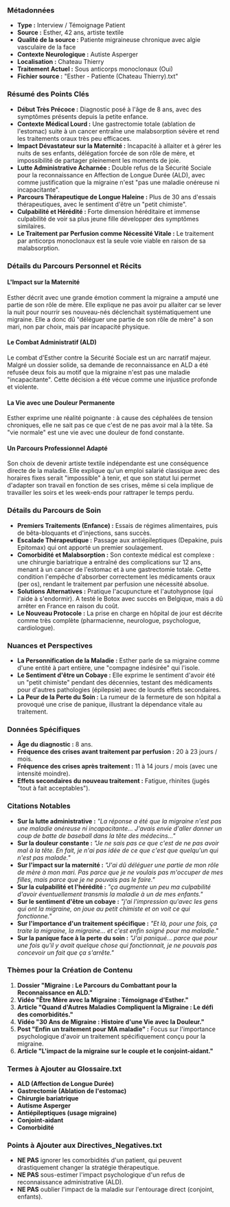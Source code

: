 ### Métadonnées

- **Type :** Interview / Témoignage Patient
- **Source :** Esther, 42 ans, artiste textile
- **Qualité de la source :** Patiente migraineuse chronique avec algie vasculaire de la face
- **Contexte Neurologique :** Autiste Asperger
- **Localisation :** Chateau Thierry
- **Traitement Actuel :** Sous anticorps monoclonaux (Oui)
- **Fichier source :** "Esther - Patiente (Chateau Thierry).txt"

### Résumé des Points Clés

- **Début Très Précoce :** Diagnostic posé à l'âge de 8 ans, avec des symptômes présents depuis la petite enfance.
- **Contexte Médical Lourd :** Une gastrectomie totale (ablation de l'estomac) suite à un cancer entraîne une malabsorption sévère et rend les traitements oraux très peu efficaces.
- **Impact Dévastateur sur la Maternité :** Incapacité à allaiter et à gérer les nuits de ses enfants, délégation forcée de son rôle de mère, et impossibilité de partager pleinement les moments de joie.
- **Lutte Administrative Acharnée :** Double refus de la Sécurité Sociale pour la reconnaissance en Affection de Longue Durée (ALD), avec comme justification que la migraine n'est "pas une maladie onéreuse ni incapacitante".
- **Parcours Thérapeutique de Longue Haleine :** Plus de 30 ans d'essais thérapeutiques, avec le sentiment d'être un "petit chimiste".
- **Culpabilité et Hérédité :** Forte dimension héréditaire et immense culpabilité de voir sa plus jeune fille développer des symptômes similaires.
- **Le Traitement par Perfusion comme Nécessité Vitale :** Le traitement par anticorps monoclonaux est la seule voie viable en raison de sa malabsorption.

### Détails du Parcours Personnel et Récits

#### L'Impact sur la Maternité

Esther décrit avec une grande émotion comment la migraine a amputé une partie de son rôle de mère. Elle explique ne pas avoir pu allaiter car se lever la nuit pour nourrir ses nouveau-nés déclenchait systématiquement une migraine. Elle a donc dû "déléguer une partie de son rôle de mère" à son mari, non par choix, mais par incapacité physique.

#### Le Combat Administratif (ALD)

Le combat d'Esther contre la Sécurité Sociale est un arc narratif majeur. Malgré un dossier solide, sa demande de reconnaissance en ALD a été refusée deux fois au motif que la migraine n'est pas une maladie "incapacitante". Cette décision a été vécue comme une injustice profonde et violente.

#### La Vie avec une Douleur Permanente

Esther exprime une réalité poignante : à cause des céphalées de tension chroniques, elle ne sait pas ce que c'est de ne pas avoir mal à la tête. Sa "vie normale" est une vie avec une douleur de fond constante.

#### Un Parcours Professionnel Adapté

Son choix de devenir artiste textile indépendante est une conséquence directe de la maladie. Elle explique qu'un emploi salarié classique avec des horaires fixes serait "impossible" à tenir, et que son statut lui permet d'adapter son travail en fonction de ses crises, même si cela implique de travailler les soirs et les week-ends pour rattraper le temps perdu.

### Détails du Parcours de Soin

- **Premiers Traitements (Enfance) :** Essais de régimes alimentaires, puis de bêta-bloquants et d'injections, sans succès.
- **Escalade Thérapeutique :** Passage aux antiépileptiques (Depakine, puis Epitomax) qui ont apporté un premier soulagement.
- **Comorbidité et Malabsorption :** Son contexte médical est complexe : une chirurgie bariatrique a entraîné des complications sur 12 ans, menant à un cancer de l'estomac et à une gastrectomie totale. Cette condition l'empêche d'absorber correctement les médicaments oraux (per os), rendant le traitement par perfusion une nécessité absolue.
- **Solutions Alternatives :** Pratique l'acupuncture et l'autohypnose (qui l'aide à s'endormir). A testé le Botox avec succès en Belgique, mais a dû arrêter en France en raison du coût.
- **Le Nouveau Protocole :** La prise en charge en hôpital de jour est décrite comme très complète (pharmacienne, neurologue, psychologue, cardiologue).

### Nuances et Perspectives

- **La Personnification de la Maladie :** Esther parle de sa migraine comme d'une entité à part entière, une "compagne indésirée" qui l'isole.
- **Le Sentiment d'être un Cobaye :** Elle exprime le sentiment d'avoir été un "petit chimiste" pendant des décennies, testant des médicaments pour d'autres pathologies (épilepsie) avec de lourds effets secondaires.
- **La Peur de la Perte du Soin :** La rumeur de la fermeture de son hôpital a provoqué une crise de panique, illustrant la dépendance vitale au traitement.

### Données Spécifiques

- **Âge du diagnostic :** 8 ans.
- **Fréquence des crises avant traitement par perfusion :** 20 à 23 jours / mois.
- **Fréquence des crises après traitement :** 11 à 14 jours / mois (avec une intensité moindre).
- **Effets secondaires du nouveau traitement :** Fatigue, rhinites (jugés "tout à fait acceptables").

### Citations Notables

- **Sur la lutte administrative :** _"La réponse a été que la migraine n'est pas une maladie onéreuse ni incapacitante... J'avais envie d'aller donner un coup de batte de baseball dans la tête des médecins..."_
- **Sur la douleur constante :** _"Je ne sais pas ce que c'est de ne pas avoir mal à la tête. En fait, je n'ai pas idée de ce que c'est que quelqu'un qui n'est pas malade."_
- **Sur l'impact sur la maternité :** _"J'ai dû déléguer une partie de mon rôle de mère à mon mari. Pas parce que je ne voulais pas m'occuper de mes filles, mais parce que je ne pouvais pas le faire."_
- **Sur la culpabilité et l'hérédité :** _"ça augmente un peu ma culpabilité d'avoir éventuellement transmis la maladie à un de mes enfants."_
- **Sur le sentiment d'être un cobaye :** _"j'ai l'impression qu'avec les gens qui ont la migraine, on joue au petit chimiste et on voit ce qui fonctionne."_
- **Sur l'importance d'un traitement spécifique :** _"Et là, pour une fois, ça traite la migraine, la migraine... et c'est enfin soigné pour ma maladie."_
- **Sur la panique face à la perte du soin :** _"J'ai paniqué... parce que pour une fois qu'il y avait quelque chose qui fonctionnait, je ne pouvais pas concevoir un fait que ça s'arrête."_

### Thèmes pour la Création de Contenu

1. **Dossier "Migraine : Le Parcours du Combattant pour la Reconnaissance en ALD."**
2. **Vidéo "Être Mère avec la Migraine : Témoignage d'Esther."**
3. **Article "Quand d'Autres Maladies Compliquent la Migraine : Le défi des comorbidités."**
4. **Vidéo "30 Ans de Migraine : Histoire d'une Vie avec la Douleur."**
5. **Post "Enfin un traitement pour MA maladie" :** Focus sur l'importance psychologique d'avoir un traitement spécifiquement conçu pour la migraine.
6. **Article "L'impact de la migraine sur le couple et le conjoint-aidant."**

### Termes à Ajouter au Glossaire.txt

- **ALD (Affection de Longue Durée)**
- **Gastrectomie (Ablation de l'estomac)**
- **Chirurgie bariatrique**
- **Autisme Asperger**
- **Antiépileptiques (usage migraine)**
- **Conjoint-aidant**
- **Comorbidité**

### Points à Ajouter aux Directives_Negatives.txt

- **NE PAS** ignorer les comorbidités d'un patient, qui peuvent drastiquement changer la stratégie thérapeutique.
- **NE PAS** sous-estimer l'impact psychologique d'un refus de reconnaissance administrative (ALD).
- **NE PAS** oublier l'impact de la maladie sur l'entourage direct (conjoint, enfants).